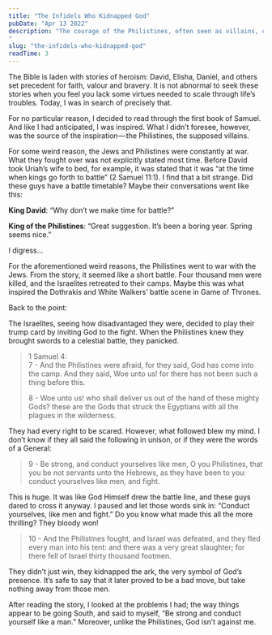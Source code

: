 ```yaml
---
title: "The Infidels Who Kidnapped God"
pubDate: "Apr 13 2022"
description: "The courage of the Philistines, often seen as villains, offers a surprising lesson in strength and resolve. This reflection on 1 Samuel shows how even unlikely figures can inspire us to face life’s battles with boldness, perspective, and a touch of humour when things fall apart.
"
slug: "the-infidels-who-kidnapped-god"
readTime: 3
---
```


The Bible is laden with stories of heroism: David, Elisha, Daniel, and others set precedent for faith, valour and bravery. It is not abnormal to seek these stories when you feel you lack some virtues needed to scale through life’s troubles. Today, I was in search of precisely that.  

For no particular reason, I decided to read through the first book of Samuel. And like I had anticipated, I was inspired. What I didn’t foresee, however, was the source of the inspiration — the Philistines, the supposed villains.

For some weird reason, the Jews and Philistines were constantly at war. What they fought over was not explicitly stated most time. Before David took Uriah’s wife to bed, for example, it was stated that it was “at the time when kings go forth to battle” (2 Samuel 11:1). I find that a bit strange. Did these guys have a battle timetable? Maybe their conversations went like this:

**King David**: “Why don’t we make time for battle?”

**King of the Philistines**: “Great suggestion. It’s been a boring year. Spring seems nice.”

I digress...  

For the aforementioned weird reasons, the Philistines went to war with the Jews. From the story, it seemed like a short battle. Four thousand men were killed, and the Israelites retreated to their camps. Maybe this was what inspired the Dothrakis and White Walkers’ battle scene in Game of Thrones.  

Back to the point:  

The Israelites, seeing how disadvantaged they were, decided to play their trump card by inviting God to the fight. When the Philistines knew they brought swords to a celestial battle, they panicked.  

> 1 Samuel 4:  
> 7 - And the Philistines were afraid, for they said, God has come into the camp. And they said, Woe unto us! for there has not been such a thing before this.
> 
> 8 - Woe unto us! who shall deliver us out of the hand of these mighty Gods? these are the Gods that struck the Egyptians with all the plagues in the wilderness.  

They had every right to be scared. However, what followed blew my mind. I don’t know if they all said the following in unison, or if they were the words of a General:  

> 9 - Be strong, and conduct yourselves like men, O you Philistines, that you be not servants unto the Hebrews, as they have been to you: conduct yourselves like men, and fight.  

This is huge. It was like God Himself drew the battle line, and these guys dared to cross it anyway. I paused and let those words sink in: “Conduct yourselves, like men and fight.” Do you know what made this all the more thrilling? They bloody won!

> 10 - And the Philistines fought, and Israel was defeated, and they fled every man into his tent: and there was a very great slaughter; for there fell of Israel thirty thousand footmen.  

They didn’t just win, they kidnapped the ark, the very symbol of God’s presence. It’s safe to say that it later proved to be a bad move, but take nothing away from those men.  

After reading the story, I looked at the problems I had; the way things appear to be going South, and said to myself, “Be strong and conduct yourself like a man.” Moreover, unlike the Philistines, God isn’t against me.